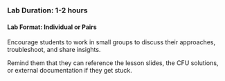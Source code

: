 ### Lab Duration: 1-2 hours

#### Lab Format: Individual or Pairs

Encourage students to work in small groups to discuss their approaches, troubleshoot, and share insights.

Remind them that they can reference the lesson slides, the CFU solutions, or external documentation if they get stuck.
